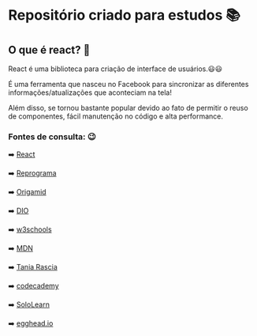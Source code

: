 # Repositório criado para estudos 📚

## O que é react? 🎉

React é uma biblioteca para criação de interface de usuários.😃😃

É uma ferramenta que nasceu no Facebook para sincronizar as diferentes informações/atualizações que aconteciam na tela! 

Além disso, se tornou bastante popular devido ao fato de permitir o reuso de componentes, fácil manutenção no código e alta performance. 


### Fontes de consulta:  :wink:
➡️ [React](https://pt-br.reactjs.org/)

➡️ [Reprograma](https://github.com/reprograma/On10-TodasEmTEch-ReactI/)

➡️ [Origamid](https://www.youtube.com/watch?v=iIQOtwsWXqU)

➡️ [DIO](https://digitalinnovation.one/)

➡️ [w3schools](https://www.w3schools.com/react/)

➡️ [MDN](https://developer.mozilla.org/en-US/docs/Learn/Tools_and_testing/Client-side_JavaScript_frameworks/React_getting_started)


➡️ [Tania Rascia](https://www.taniarascia.com/getting-started-with-react/)

➡️ [codecademy](https://www.codecademy.com/learn/react-101)

➡️ [SoloLearn](https://www.sololearn.com/profile/19573948)

➡️ [egghead.io](https://egghead.io/courses/the-beginner-s-guide-to-react)
